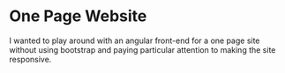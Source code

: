 # One Page Website

I wanted to play around with an angular front-end for a one page site without using bootstrap and paying particular attention to making the site responsive.
